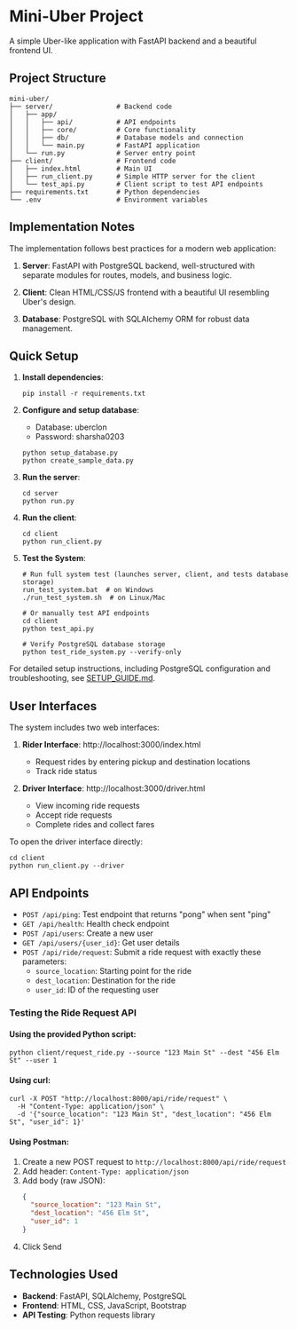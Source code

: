 # Mini-Uber Project

A simple Uber-like application with FastAPI backend and a beautiful frontend UI.

## Project Structure

```
mini-uber/
├── server/                # Backend code
│   ├── app/
│   │   ├── api/           # API endpoints
│   │   ├── core/          # Core functionality
│   │   ├── db/            # Database models and connection
│   │   └── main.py        # FastAPI application
│   └── run.py             # Server entry point
├── client/                # Frontend code
│   ├── index.html         # Main UI
│   ├── run_client.py      # Simple HTTP server for the client
│   └── test_api.py        # Client script to test API endpoints
├── requirements.txt       # Python dependencies
└── .env                   # Environment variables
```

## Implementation Notes

The implementation follows best practices for a modern web application:

1. **Server**: FastAPI with PostgreSQL backend, well-structured with separate modules for routes, models, and business logic.

2. **Client**: Clean HTML/CSS/JS frontend with a beautiful UI resembling Uber's design.

3. **Database**: PostgreSQL with SQLAlchemy ORM for robust data management.

## Quick Setup

1. **Install dependencies**:
   ```
   pip install -r requirements.txt
   ```

2. **Configure and setup database**:
   - Database: uberclon
   - Password: sharsha0203
   ```
   python setup_database.py
   python create_sample_data.py
   ```

3. **Run the server**:
   ```
   cd server
   python run.py
   ```

4. **Run the client**:
   ```
   cd client
   python run_client.py
   ```

5. **Test the System**:
   ```
   # Run full system test (launches server, client, and tests database storage)
   run_test_system.bat  # on Windows
   ./run_test_system.sh  # on Linux/Mac
   
   # Or manually test API endpoints
   cd client
   python test_api.py
   
   # Verify PostgreSQL database storage
   python test_ride_system.py --verify-only
   ```

For detailed setup instructions, including PostgreSQL configuration and troubleshooting, see [SETUP_GUIDE.md](SETUP_GUIDE.md).

## User Interfaces

The system includes two web interfaces:

1. **Rider Interface**: http://localhost:3000/index.html
   - Request rides by entering pickup and destination locations
   - Track ride status

2. **Driver Interface**: http://localhost:3000/driver.html
   - View incoming ride requests
   - Accept ride requests
   - Complete rides and collect fares

To open the driver interface directly:
```
cd client
python run_client.py --driver
```

## API Endpoints

- `POST /api/ping`: Test endpoint that returns "pong" when sent "ping"
- `GET /api/health`: Health check endpoint
- `POST /api/users`: Create a new user
- `GET /api/users/{user_id}`: Get user details
- `POST /api/ride/request`: Submit a ride request with exactly these parameters:
  - `source_location`: Starting point for the ride
  - `dest_location`: Destination for the ride
  - `user_id`: ID of the requesting user

### Testing the Ride Request API

#### Using the provided Python script:
```
python client/request_ride.py --source "123 Main St" --dest "456 Elm St" --user 1
```

#### Using curl:
```
curl -X POST "http://localhost:8000/api/ride/request" \
  -H "Content-Type: application/json" \
  -d '{"source_location": "123 Main St", "dest_location": "456 Elm St", "user_id": 1}'
```

#### Using Postman:
1. Create a new POST request to `http://localhost:8000/api/ride/request`
2. Add header: `Content-Type: application/json`
3. Add body (raw JSON):
   ```json
   {
     "source_location": "123 Main St",
     "dest_location": "456 Elm St",
     "user_id": 1
   }
   ```
4. Click Send

## Technologies Used

- **Backend**: FastAPI, SQLAlchemy, PostgreSQL
- **Frontend**: HTML, CSS, JavaScript, Bootstrap
- **API Testing**: Python requests library

